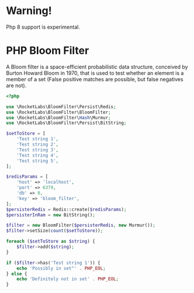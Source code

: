# Warning!

Php 8 support is experimental.


# PHP Bloom Filter

A Bloom filter is a space-efficient probabilistic data structure, conceived by Burton Howard Bloom in 1970,
that is used to test whether an element is a member of a set (False positive matches are possible, but false negatives are not).


```php
<?php

use \RocketLabs\BloomFilter\Persist\Redis;
use \RocketLabs\BloomFilter\BloomFilter;
use \RocketLabs\BloomFilter\Hash\Murmur;
use \RocketLabs\BloomFilter\Persist\BitString;

$setToStore = [
    'Test string 1',
    'Test string 2',
    'Test string 3',
    'Test string 4',
    'Test string 5',
];

$redisParams = [
    'host' => 'localhost',
    'port' => 6379,
    'db' => 0,
    'key' => 'bloom_filter',
];
$persisterRedis = Redis::create($redisParams);
$persisterInRam = new BitString();

$filter = new BloomFilter($persisterRedis, new Murmur());
$filter->setSize(count($setToStore));

foreach ($setToStore as $string) {
    $filter->add($string);
}

if ($filter->has('Test string 1')) {
    echo 'Possibly in set"' . PHP_EOL;
} else {
    echo 'Definitely not in set' . PHP_EOL;
}
```
